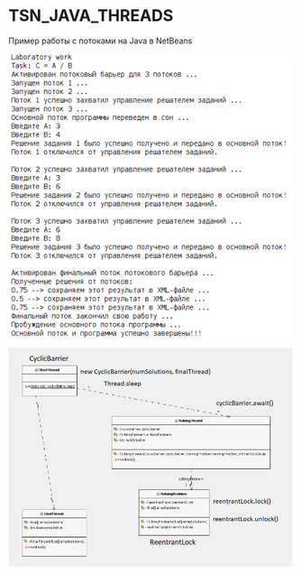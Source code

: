 # TSN_JAVA_THREADS
Пример работы с потоками на Java в NetBeans 

![srcreenshot](screenshot1.png)

![srcreenshot](screenshot2.png)
